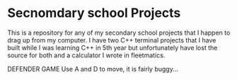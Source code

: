 # Secnomdary school Projects
This is a repository for any of my secondary school projects that I happen to drag up from my computer. I have two C++ terminal projects that I have built while I was learning C++ in 5th year but unfortunately have lost the source for both and a calculator I wrote in fleetmatics.

DEFENDER GAME
  Use A and D to move, it is fairly buggy...
